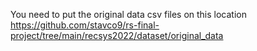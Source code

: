 You need to put the original data csv files on this location
https://github.com/stavco9/rs-final-project/tree/main/recsys2022/dataset/original_data